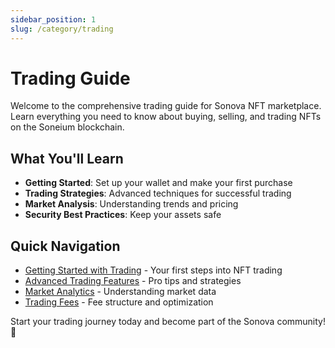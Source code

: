```yaml
---
sidebar_position: 1
slug: /category/trading
---
```


# Trading Guide

Welcome to the comprehensive trading guide for Sonova NFT marketplace. Learn everything you need to know about buying, selling, and trading NFTs on the Soneium blockchain.

## What You'll Learn

- **Getting Started**: Set up your wallet and make your first purchase
- **Trading Strategies**: Advanced techniques for successful trading
- **Market Analysis**: Understanding trends and pricing
- **Security Best Practices**: Keep your assets safe

## Quick Navigation

- [Getting Started with Trading](../trading/getting-started) - Your first steps into NFT trading
- [Advanced Trading Features](../trading/advanced-features) - Pro tips and strategies
- [Market Analytics](../trading/analytics) - Understanding market data
- [Trading Fees](../trading/fees) - Fee structure and optimization

Start your trading journey today and become part of the Sonova community! 🚀 